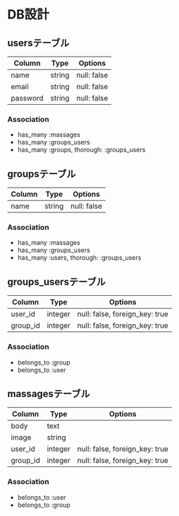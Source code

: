 # DB設計


## usersテーブル

|Column|Type|Options|
|------|----|-------|
|name|string|null: false|
|email|string|null: false|
|password|string|null: false|

### Association
- has_many :massages
- has_many :groups_users
- has_many :groups,  thorough:  :groups_users


## groupsテーブル

|Column|Type|Options|
|------|----|-------|
|name|string|null: false|

### Association
- has_many :massages
- has_many :groups_users
- has_many :users,  thorough:  :groups_users

## groups_usersテーブル

|Column|Type|Options|
|------|----|-------|
|user_id|integer|null: false, foreign_key: true|
|group_id|integer|null: false, foreign_key: true|

### Association
- belongs_to :group
- belongs_to :user

## massagesテーブル

|Column|Type|Options|
|------|----|-------|
|body|text|
|image|string|
|user_id|integer|null: false, foreign_key: true|
|group_id|integer|null: false, foreign_key: true|

### Association
- belongs_to :user
- belongs_to :group
